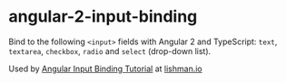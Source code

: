 # angular-2-input-binding

Bind to the following `<input>` fields with Angular 2 and TypeScript: `text`, `textarea`, `checkbox`, `radio` and `select` (drop-down list).

Used by [Angular Input Binding Tutorial](http://lishman.io/angular-2-input-binding) at [lishman.io](http://lishman.io)
